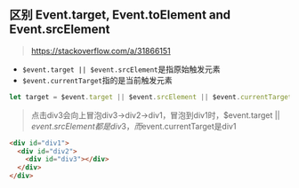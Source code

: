 
## 区别 Event.target, Event.toElement and Event.srcElement

> https://stackoverflow.com/a/31866151
- `$event.target || $event.srcElement`是指原始触发元素
- `$event.currentTarget`指的是当前触发元素
```js
let target = $event.target || $event.srcElement || $event.currentTarget
```

> 点击div3会向上冒泡div3->div2->div1，冒泡到div1时，$event.target || $event.srcElement都是div3，而$event.currentTarget是div1
```html
<div id="div1">
  <div id="div2">
    <div id="div3"></div>
  </div>
</div>
```
